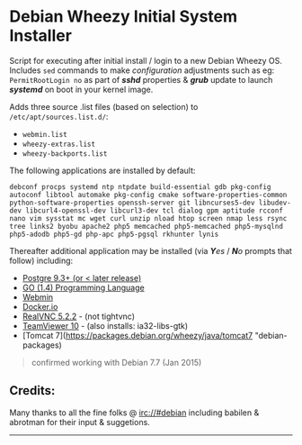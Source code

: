 # Debian Wheezy Initial System Installer
Script for executing after initial install / login to a new Debian Wheezy OS. Includes ``sed`` commands to make _configuration_ adjustments such as eg: ``PermitRootLogin no`` as part of **_sshd_** properties & **_grub_** update to launch **_systemd_** on boot in your kernel image. 

Adds three source .list files (based on selection) to  ``/etc/apt/sources.list.d/``:
* ``webmin.list``
* ``wheezy-extras.list``
* ``wheezy-backports.list``

The following applications are installed by default:
```
debconf procps systemd ntp ntpdate build-essential gdb pkg-config autoconf libtool automake pkg-config cmake software-properties-common python-software-properties openssh-server git libncurses5-dev libudev-dev libcurl4-openssl-dev libcurl3-dev tcl dialog gpm aptitude rcconf nano vim sysstat mc wget curl unzip nload htop screen nmap less rsync tree links2 byobu apache2 php5 memcached php5-memcached php5-mysqlnd php5-adodb php5-gd php-apc php5-pgsql rkhunter lynis
```
Thereafter additional application may be installed (via _**Y**es_ / _**N**o_ prompts that follow) including:
  - [Postgre 9.3+ (or < later release)](http://www.postgresql.org/download/linux/debian/ "postgre-website")
  - [GO (1.4) Programming Language](https://golang.org/dl/ "go-website") 
  - [Webmin](http://www.webmin.com/ "webmin-website") 
  - [Docker.io](https://docs.docker.com/installation/debian/ "docker.io-website")
  - [RealVNC 5.2.2](https://www.realvnc.com/download/vnc/ "RealVNC-website") - (not tightvnc) 
  - [TeamViewer 10](http://www.teamviewer.com/en/download/linux.aspx "TeamViewer-website") - (also installs: ia32-libs-gtk)
  - [Tomcat 7](https://packages.debian.org/wheezy/java/tomcat7 "debian-packages)

>confirmed working with Debian 7.7 (Jan 2015) 

Credits:
----
Many thanks to all the fine folks @ [irc://#debian](irc://holmes.freenode.net:6667/debian) including babilen & abrotman for their input & suggetions.

------
